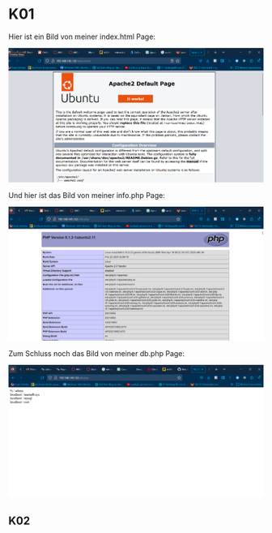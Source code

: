 # K01

Hier ist ein Bild von meiner index.html Page:

![index.html](./Screenshot%202023-05-16%20113601.png)

Und hier ist das Bild von meiner info.php Page:

![./Screenshot%202023-05-16%20113703.png](./Screenshot%202023-05-16%20113703.png)

Zum Schluss noch das Bild von meiner db.php Page:

![db.php](./Screenshot%202023-05-16%20114251.png)

## K02
